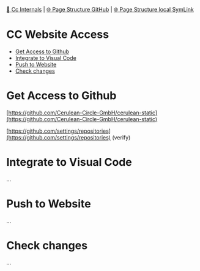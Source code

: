 [📁 Cc Internals](../cc-internals.md) | [🌐 Page Structure GitHub](/2cu.atlassian.net/wiki/spaces/CCU/pages/300000014/cc-website-access.md) | [🌐 Page Structure local SymLink](./cc-website-access.page.md)

# CC Website Access

- [Get Access to Github](#get-access-to-github)
- [Integrate to Visual Code](#integrate-to-visual-code)
- [Push to Website](#push-to-website)
- [Check changes](#check-changes)

# Get Access to Github

[https://github.com/Cerulean-Circle-GmbH/cerulean-static](https://github.com/Cerulean-Circle-GmbH/cerulean-static)

[https://github.com/settings/repositories](https://github.com/settings/repositories) (verify)

# Integrate to Visual Code

…

# Push to Website

…

# Check changes

…

